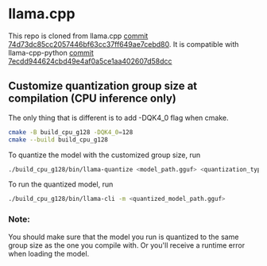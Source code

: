 # llama.cpp

This repo is cloned from llama.cpp [commit 74d73dc85cc2057446bf63cc37ff649ae7cebd80](https://github.com/ggerganov/llama.cpp/tree/74d73dc85cc2057446bf63cc37ff649ae7cebd80). It is compatible with llama-cpp-python [commit 7ecdd944624cbd49e4af0a5ce1aa402607d58dcc](https://github.com/abetlen/llama-cpp-python/commit/7ecdd944624cbd49e4af0a5ce1aa402607d58dcc)

## Customize quantization group size at compilation (CPU inference only)

The only thing that is different is to add -DQK4_0 flag when cmake.

```bash
cmake -B build_cpu_g128 -DQK4_0=128
cmake --build build_cpu_g128
```

To quantize the model with the customized group size, run

```bash
./build_cpu_g128/bin/llama-quantize <model_path.gguf> <quantization_type>
```

To run the quantized model, run

```bash
./build_cpu_g128/bin/llama-cli -m <quantized_model_path.gguf>
```

### Note:

You should make sure that the model you run is quantized to the same group size as the one you compile with.
Or you'll receive a runtime error when loading the model.